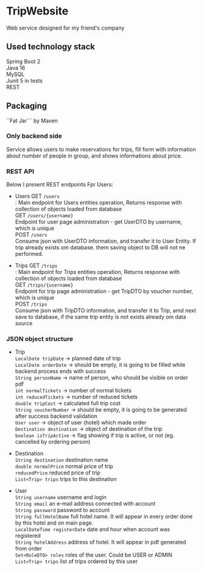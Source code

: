 # TripWebsite
Web service designed for my friend's company

## Used technology stack
Spring Boot 2<br>
Java 16<br>
MySQL<br>
Junit 5 in tests<br>
REST<br>

## Packaging
``Fat Jar``` by Maven

### Only backend side

Service allows users to make reservations for trips, fill form with information about number of people in group, and shows informations about price.

### REST API<br>
Below I present REST endpoints 
Fpr Users:
* Users
GET ```/users```<br> : Main endpoint for Users entities operation, Returns response with collection of objects loaded from database<br>
GET  ```/users/{username}```<br> Endpoint for user page administration - get UserDTO by username, which is unique<br>
POST ```/users```<br> Consume json with UserDTO information, and transfer it to User Entity. If trip already exists om database. them saving object to DB will not ne performed.

* Trips
GET ```/trips```<br> : Main endpoint for Trips entities operation, Returns response with collection of objects loaded from database<br>
GET  ```/trips/{username}```<br> Endpoint for trip page administration - get TripDTO by voucher number, which is unique<br>
POST ```/trips```<br> Consume json with TripDTO information, and transfer it to Trip, amd next save to database, if the same trip entity is not exists already om data source<br>

### JSON object structure<br>
* Trip<br>
```LocalDate tripDate``` -> planned date of trip<br>
```LocalDate orderDate``` -> should be empty, it is going to be filled while backend process ends with success<br>
```String personName``` -> name of person, who should be visible on order pdf<br>
```int normalTickets``` -> number of normal tickets<br>
```int reducedTickets``` -> number of reduced tickets<br>
```double tripCost``` -> calculated full trip cost<br>
```String voucherNumber``` -> should be empty, it is going to be generated after success backend validation<br>
```User user``` -> object of user (hotel) which made order<br>
```Destination destination``` -> object of destination of the trip<br>
```boolean isTripActive``` -> flag showing if trip is active, or not (eg. cancelled by ordering person)<br>

* Destination<br>
```String destination``` destination name<br>
```double normalPrice``` normal price of trip<br>
```reducedPrice``` reduced price of trip<br>
```List<Trip> trips``` trips to this destination<br>

* User<br>
```String username``` username and login<br>
```String email``` an e-mail address connected with account<br>
```String password``` password to account<br>
```String fullHotelName``` full hotel name. It will appear in every order done by this hotel and on main page.<br>
```LocalDateTime registerDate``` date and hour when account was registered<br>
```String hotelAddress``` address of hotel. It will appear in pdf generated from order<br>
```Set<RoleDTO> roles``` roles of the user. Could be USER or ADMIN<br>
```List<Trip> trips``` list of trips ordered by this user<br>